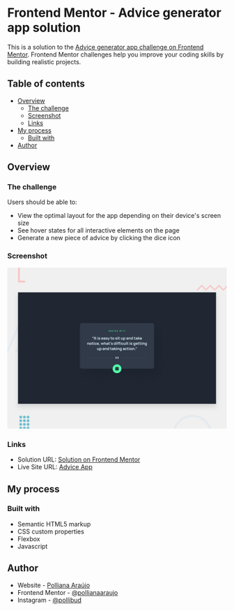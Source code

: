 # Frontend Mentor - Advice generator app solution

This is a solution to the [Advice generator app challenge on Frontend Mentor](https://www.frontendmentor.io/challenges/advice-generator-app-QdUG-13db). Frontend Mentor challenges help you improve your coding skills by building realistic projects.

## Table of contents

- [Overview](#overview)
  - [The challenge](#the-challenge)
  - [Screenshot](#screenshot)
  - [Links](#links)
- [My process](#my-process)
  - [Built with](#built-with)
- [Author](#author)

## Overview

### The challenge

Users should be able to:

- View the optimal layout for the app depending on their device's screen size
- See hover states for all interactive elements on the page
- Generate a new piece of advice by clicking the dice icon

### Screenshot

![](./screenshot.jpg)

### Links

- Solution URL: [Solution on Frontend Mentor](https://www.frontendmentor.io/solutions/advice-generator-app-using-html-css-and-js-7_0PL5a2j)
- Live Site URL: [Advice App](https://hungry-mahavira-88c2c1.netlify.app/)

## My process

### Built with

- Semantic HTML5 markup
- CSS custom properties
- Flexbox
- Javascript

## Author

- Website - [Polliana Araújo](https://pollianaaraujo.com)
- Frontend Mentor - [@pollianaaraujo](https://www.frontendmentor.io/profile/pollianaaraujo)
- Instagram - [@pollibud](https://instagram.com/pollibud)
